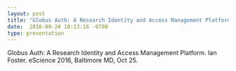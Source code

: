 ```yaml
---
layout: post
title: "Globus Auth: A Research Identity and Access Management Platform. Ian Foster. eScience 2016, Baltimore MD, Oct 25."
date:  2016-09-24 10:13:16 -0700
type: presentation
---
```

Globus Auth: A Research Identity and Access Management Platform. Ian Foster. eScience 2016, Baltimore MD, Oct 25.
